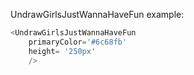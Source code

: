 UndrawGirlsJustWannaHaveFun example:
```js 
<UndrawGirlsJustWannaHaveFun
    primaryColor='#6c68fb'
    height= '250px'
    />
```